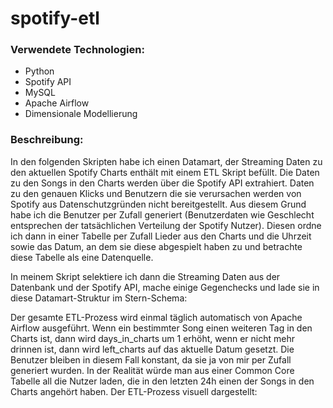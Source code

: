 # spotify-etl

### Verwendete Technologien:
- Python
- Spotify API
- MySQL
- Apache Airflow
- Dimensionale Modellierung

### Beschreibung:

In den folgenden Skripten habe ich einen Datamart, der Streaming Daten zu den aktuellen Spotify Charts enthält mit einem ETL Skript befüllt. Die Daten zu den Songs in den Charts werden über die Spotify API extrahiert. Daten zu den genauen Klicks und Benutzern die sie verursachen werden von Spotify aus Datenschutzgründen nicht bereitgestellt. Aus diesem Grund habe ich die Benutzer per Zufall generiert (Benutzerdaten wie Geschlecht entsprechen der tatsächlichen Verteilung der Spotify Nutzer). Diesen ordne ich dann in einer Tabelle per Zufall Lieder aus den Charts und die Uhrzeit sowie das Datum, an dem sie diese abgespielt haben zu und betrachte diese Tabelle als eine Datenquelle. 

In meinem Skript selektiere ich dann die Streaming Daten aus der Datenbank und der Spotify API, mache einige Gegenchecks und lade sie in diese Datamart-Struktur im Stern-Schema:


Der gesamte ETL-Prozess wird einmal täglich automatisch von Apache Airflow ausgeführt.
Wenn ein bestimmter Song einen weiteren Tag in den Charts ist, dann wird days_in_charts um 1 erhöht, wenn er nicht mehr drinnen ist, dann wird left_charts auf das aktuelle Datum gesetzt. Die Benutzer bleiben in diesem Fall konstant, da sie ja von mir per Zufall generiert wurden. In der Realität würde man aus einer Common Core Tabelle all die Nutzer laden, die in den letzten 24h einen der Songs in den Charts angehört haben.
Der ETL-Prozess visuell dargestellt:


